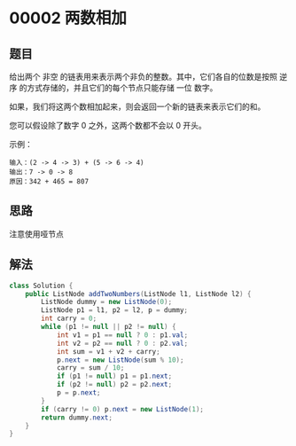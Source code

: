 # 00002 两数相加

## 题目

给出两个 非空 的链表用来表示两个非负的整数。其中，它们各自的位数是按照 逆序 的方式存储的，并且它们的每个节点只能存储 一位 数字。

如果，我们将这两个数相加起来，则会返回一个新的链表来表示它们的和。

您可以假设除了数字 0 之外，这两个数都不会以 0 开头。

示例：

```
输入：(2 -> 4 -> 3) + (5 -> 6 -> 4)
输出：7 -> 0 -> 8
原因：342 + 465 = 807
```

## 思路

注意使用哑节点

## 解法

```java
class Solution {
    public ListNode addTwoNumbers(ListNode l1, ListNode l2) {
        ListNode dummy = new ListNode(0);
        ListNode p1 = l1, p2 = l2, p = dummy;
        int carry = 0;
        while (p1 != null || p2 != null) {
            int v1 = p1 == null ? 0 : p1.val;
            int v2 = p2 == null ? 0 : p2.val;
            int sum = v1 + v2 + carry;
            p.next = new ListNode(sum % 10);
            carry = sum / 10;
            if (p1 != null) p1 = p1.next;
            if (p2 != null) p2 = p2.next;
            p = p.next;
        }
        if (carry != 0) p.next = new ListNode(1);
        return dummy.next;
    }
}
```




